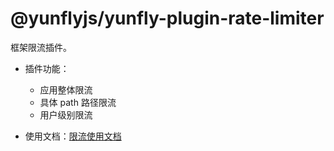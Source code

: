 # @yunflyjs/yunfly-plugin-rate-limiter

框架限流插件。

- 插件功能：
    - 应用整体限流
    - 具体 path 路径限流
    - 用户级别限流

- 使用文档：[限流使用文档](../secruity/rate-limiter)

